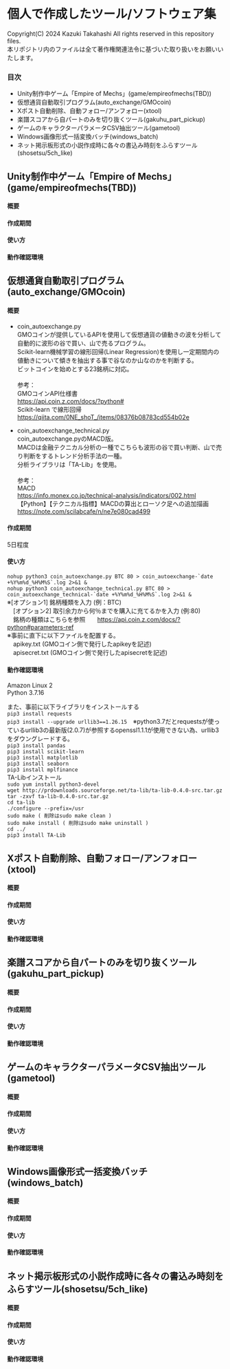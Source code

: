 # 個人で作成したツール/ソフトウェア集
Copyright(C) 2024 Kazuki Takahashi  All rights reserved in this repository files.  
本リポジトリ内のファイルは全て著作権関連法令に基づいた取り扱いをお願いいたします。  

### 目次
- Unity制作中ゲーム「Empire of Mechs」(game/empireofmechs(TBD))
- 仮想通貨自動取引プログラム(auto_exchange/GMOcoin)
- Xポスト自動削除、自動フォロー/アンフォロー(xtool)
- 楽譜スコアから自パートのみを切り抜くツール(gakuhu_part_pickup)
- ゲームのキャラクターパラメータCSV抽出ツール(gametool)
- Windows画像形式一括変換バッチ(windows_batch)
- ネット掲示板形式の小説作成時に各々の書込み時刻をふらすツール(shosetsu/5ch_like)

## Unity制作中ゲーム「Empire of Mechs」(game/empireofmechs(TBD))
#### 概要
#### 作成期間
#### 使い方
#### 動作確認環境

## 仮想通貨自動取引プログラム(auto_exchange/GMOcoin)
#### 概要
- coin_autoexchange.py  
GMOコインが提供しているAPIを使用して仮想通貨の値動きの波を分析して自動的に波形の谷で買い、山で売るプログラム。  
Scikit-learn機械学習の線形回帰(Linear Regression)を使用し一定期間内の値動きについて傾きを抽出する事で谷なのか山なのかを判断する。  
ビットコインを始めとする23銘柄に対応。<br><br>
参考：  
GMOコインAPI仕様書  
https://api.coin.z.com/docs/?python#  
Scikit-learn で線形回帰  
https://qiita.com/0NE_shoT_/items/08376b08783cd554b02e  
  
- coin_autoexchange_technical.py  
coin_autoexchange.pyのMACD版。  
MACDは金融テクニカル分析の一種でこちらも波形の谷で買い判断、山で売り判断をするトレンド分析手法の一種。  
分析ライブラリは「TA-Lib」を使用。<br><br>
参考：  
MACD  
https://info.monex.co.jp/technical-analysis/indicators/002.html  
【Python】【テクニカル指標】MACDの算出とローソク足への追加描画  
https://note.com/scilabcafe/n/ne7e080cad499  
  
  
#### 作成期間
5日程度


#### 使い方
```nohup python3 coin_autoexchange.py BTC 80 > coin_autoexchange-`date +%Y%m%d_%H%M%S`.log 2>&1 &```  
```nohup python3 coin_autoexchange_technical.py BTC 80 > coin_autoexchange_technical-`date +%Y%m%d_%H%M%S`.log 2>&1 &```  
※[オプション1] 銘柄種類を入力 (例：BTC)  
　[オプション2] 取引余力から何％までを購入に充てるかを入力 (例:80)  
　銘柄の種類はこちらを参照　　https://api.coin.z.com/docs/?python#parameters-ref  
※事前に直下に以下ファイルを配置する。  
　apikey.txt (GMOコイン側で発行したapikeyを記述)  
　apisecret.txt (GMOコイン側で発行したapisecretを記述)  


#### 動作確認環境
Amazon Linux 2  
Python 3.7.16  
  
また、事前に以下ライブラリをインストールする  
`pip3 install requests`  
`pip3 install --upgrade urllib3==1.26.15`　※python3.7だとrequestsが使っているurllib3の最新版(2.0.7)が参照するopenssl1.1.1が使用できない為、urllib3をダウングレードする。  
`pip3 install pandas`  
`pip3 install scikit-learn`  
`pip3 install matplotlib`  
`pip3 install seaborn`  
`pip3 install mplfinance`  
TA-Libインストール  
`sudo yum install python3-devel`  
`wget http://prdownloads.sourceforge.net/ta-lib/ta-lib-0.4.0-src.tar.gz`  
`tar -zxvf ta-lib-0.4.0-src.tar.gz`  
`cd ta-lib`  
`./configure --prefix=/usr`  
`sudo make ( 削除はsudo make clean )`  
`sudo make install ( 削除はsudo make uninstall )`  
`cd ../`  
`pip3 install TA-Lib`  

## Xポスト自動削除、自動フォロー/アンフォロー(xtool)
#### 概要
#### 作成期間
#### 使い方
#### 動作確認環境

## 楽譜スコアから自パートのみを切り抜くツール(gakuhu_part_pickup)
#### 概要
#### 作成期間
#### 使い方
#### 動作確認環境

## ゲームのキャラクターパラメータCSV抽出ツール(gametool)
#### 概要
#### 作成期間
#### 使い方
#### 動作確認環境

## Windows画像形式一括変換バッチ(windows_batch)
#### 概要
#### 作成期間
#### 使い方
#### 動作確認環境

## ネット掲示板形式の小説作成時に各々の書込み時刻をふらすツール(shosetsu/5ch_like)
#### 概要
#### 作成期間
#### 使い方
#### 動作確認環境

